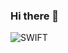 ### Hi there 👋
![SWIFT](https://upload.wikimedia.org/wikipedia/commons/thumb/9/9d/Swift_logo.svg/440px-Swift_logo.svg.png)
<!--
**No1Broker/No1Broker** is a ✨ _special_ ✨ repository because its `README.md` (this file) appears on your GitHub profile.

Here are some ideas to get you started:

- 🔭 I’m currently working on ...
- 🌱 I’m currently learning ...
- 👯 I’m looking to collaborate on ...
- 🤔 I’m looking for help with ...
- 💬 Ask me about ...
- 📫 How to reach me: ...
- 😄 Pronouns: ...
- ⚡ Fun fact: ...
-->
